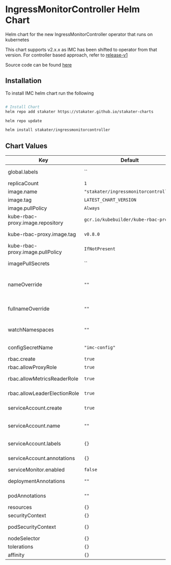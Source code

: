 # IngressMonitorController Helm Chart

Helm chart for the new IngressMonitorController operator that runs on kubernetes

This chart supports v2.x.x as IMC has been shifted to operator from that version. For controller based approach, refer to [release-v1](https://github.com/stakater/IngressMonitorController/tree/release-v1/deployments/kubernetes)

Source code can be found [here](https://github.com/stakater/IngressMonitorController)

## Installation

To install IMC helm chart run the following

```sh

# Install Chart
helm repo add stakater https://stakater.github.io/stakater-charts

helm repo update

helm install stakater/ingressmonitorcontroller
```

## Chart Values

| Key                          | Default                               | Description                                                                                    |
| ---------------------------- | ------------------------------------- | ---------------------------------------------------------------------------------------------- |
| global.labels                | ``                                    | Labels to be added to all components                                                           |
| replicaCount                 | `1`                                   | Replicas for operator                                                                          |
| image.name                   | `"stakater/ingressmonitorcontroller"` | Image repository                                                                               |
| image.tag                    | `LATEST_CHART_VERSION`                | Tag of the Image                                                                               |
| image.pullPolicy             | `Always`                              | Pull policy for the image                                                                      |
| kube-rbac-proxy.image.repository             | `gcr.io/kubebuilder/kube-rbac-proxy`                              | Image repository for kube-rbac-proxy                                                                      |
| kube-rbac-proxy.image.tag            | `v0.8.0`                              | Tag of the kube-rbac-proxy image                                                                      |
| kube-rbac-proxy.image.pullPolicy             | `IfNotPresent`                              | Pull policy for the image                                                                      |
| imagePullSecrets             | ``                                    | List of secrets used to pull images                                                            |
| nameOverride                 | `""`                                  | Partial override for ingress-monitor-controller.fullname template (will keep the release name) |
| fullnameOverride             | `""`                                  | Full override for ingress-monitor-controller.fullname template                                |
| watchNamespaces              | `""`                                  | Comma separated namespace names, set empty to watch all namespaces                            |
| configSecretName             | `"imc-config"`                        | Name of secret that contains configuration                                                    |
| rbac.create                  | `true`                                | Whether to create RBAC                                                                        |
| rbac.allowProxyRole          | `true`                                | Whether to create RBAC for proxy                                                              |
| rbac.allowMetricsReaderRole  | `true`                                | Whether to create RBAC for metrics-reader                                                      |
| rbac.allowLeaderElectionRole | `true`                                | Whether to create leader-election                                                              |
| serviceAccount.create        | `true`                                | Whether to create serviceAccount                                                              |
| serviceAccount.name          | `""`                                  | Name for ServiceAccount, if empty the default chart name will be used                          |
| serviceAccount.labels        | `{}`                                  | Additional labels on ServiceAccount                                                            |
| serviceAccount.annotations   | `{}`                                  | Additional annotations on ServiceAccount                                                      |
| serviceMonitor.enabled       | `false`                               | Create ServiceMonitor for metrics                                                              |
| deploymentAnnotations        | `""`                                  | Additional annotations on deployment itself                                                    |
| podAnnotations               | `""`                                  | Additional annotations on deployment's podspec                                                |
| resources                    | `{}`                                  | Requests/Limits for operator                                                                  |
| securityContext              | `{}`                                  | Override for SecurityContext                                                                  |
| podSecurityContext           | `{}`                                  | Override for deployment.Spec.securityContext                                                  |
| nodeSelector                 | `{}`                                  | Override for NodeSelector                                                                      |
| tolerations                  | `{}`                                  | Override for Tolerations                                                                      |
| affinity                     | `{}`                                  | Override for Affinity                                                                          |
